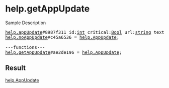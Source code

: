 # help.getAppUpdate

Sample Description

<pre>
<a href="../constructor/help.appUpdate.md">help.appUpdate</a>#8987f311 id:<a href="../type/int.md">int</a> critical:<a href="../type/Bool.md">Bool</a> url:<a href="../type/string.md">string</a> text:<a href="../type/string.md">string</a> = <a href="../type/help.AppUpdate.md">help.AppUpdate</a>;
<a href="../constructor/help.noAppUpdate.md">help.noAppUpdate</a>#c45a6536 = <a href="../type/help.AppUpdate.md">help.AppUpdate</a>;

---functions---
<a href="../method/help.getAppUpdate.md">help.getAppUpdate</a>#ae2de196 = <a href="../type/help.AppUpdate.md">help.AppUpdate</a>;
</pre>

## Result

<a href="../type/help.AppUpdate.md">help.AppUpdate</a>

